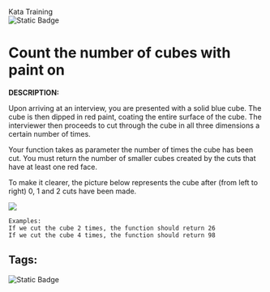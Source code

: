 Kata Training <br>
![Static Badge](https://img.shields.io/badge/8kyu%20-%20black?style=flat&logo=codewars&labelColor=B1361E&color=black)

# Count the number of cubes with paint on

**DESCRIPTION:**

Upon arriving at an interview, you are presented with a solid blue cube. The cube is then dipped in red paint, coating the entire surface of the cube. The interviewer then proceeds to cut through the cube in all three dimensions a certain number of times.

Your function takes as parameter the number of times the cube has been cut. You must return the number of smaller cubes created by the cuts that have at least one red face.

To make it clearer, the picture below represents the cube after (from left to right) 0, 1 and 2 cuts have been made.

![](https://i.imgur.com/36x8Fkv.png)

```
Examples:
If we cut the cube 2 times, the function should return 26
If we cut the cube 4 times, the function should return 98
```

## Tags:

![Static Badge](https://img.shields.io/badge/puzzles%20-%20red?style=plastic) 